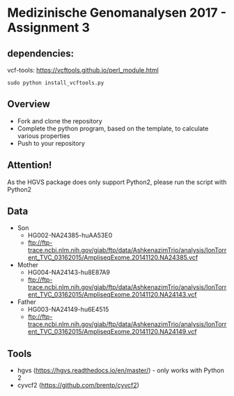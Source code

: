 # Medizinische Genomanalysen 2017 - Assignment 3

## dependencies:
vcf-tools:
https://vcftools.github.io/perl_module.html

    sudo python install_vcftools.py

## Overview
* Fork and clone the repository
* Complete the python program, based on the template, to calculate various properties
* Push to your repository

## Attention!
As the HGVS package does only support Python2, please run the script with Python2

## Data
* Son
  * HG002-NA24385-huAA53E0
  * ftp://ftp-trace.ncbi.nlm.nih.gov/giab/ftp/data/AshkenazimTrio/analysis/IonTorrent_TVC_03162015/AmpliseqExome.20141120.NA24385.vcf
* Mother
  * HG004-NA24143-hu8E87A9
  * ftp://ftp-trace.ncbi.nlm.nih.gov/giab/ftp/data/AshkenazimTrio/analysis/IonTorrent_TVC_03162015/AmpliseqExome.20141120.NA24143.vcf
* Father
  * HG003-NA24149-hu6E4515
  * ftp://ftp-trace.ncbi.nlm.nih.gov/giab/ftp/data/AshkenazimTrio/analysis/IonTorrent_TVC_03162015/AmpliseqExome.20141120.NA24149.vcf
  
## Tools
* hgvs (https://hgvs.readthedocs.io/en/master/) - only works with Python 2
* cyvcf2 (https://github.com/brentp/cyvcf2)